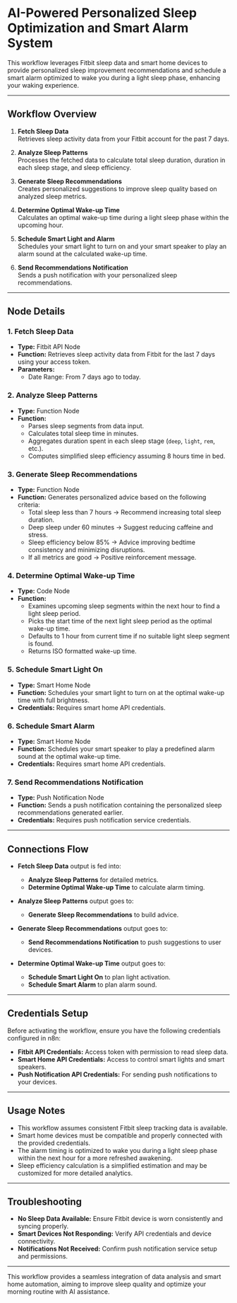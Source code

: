 # AI-Powered Personalized Sleep Optimization and Smart Alarm System

This workflow leverages Fitbit sleep data and smart home devices to provide personalized sleep improvement recommendations and schedule a smart alarm optimized to wake you during a light sleep phase, enhancing your waking experience.

---

## Workflow Overview

1. **Fetch Sleep Data**  
   Retrieves sleep activity data from your Fitbit account for the past 7 days.

2. **Analyze Sleep Patterns**  
   Processes the fetched data to calculate total sleep duration, duration in each sleep stage, and sleep efficiency.

3. **Generate Sleep Recommendations**  
   Creates personalized suggestions to improve sleep quality based on analyzed sleep metrics.

4. **Determine Optimal Wake-up Time**  
   Calculates an optimal wake-up time during a light sleep phase within the upcoming hour.

5. **Schedule Smart Light and Alarm**  
   Schedules your smart light to turn on and your smart speaker to play an alarm sound at the calculated wake-up time.

6. **Send Recommendations Notification**  
   Sends a push notification with your personalized sleep recommendations.

---

## Node Details

### 1. Fetch Sleep Data

- **Type:** Fitbit API Node  
- **Function:** Retrieves sleep activity data from Fitbit for the last 7 days using your access token.  
- **Parameters:**  
  - Date Range: From 7 days ago to today.

### 2. Analyze Sleep Patterns

- **Type:** Function Node  
- **Function:**  
  - Parses sleep segments from data input.  
  - Calculates total sleep time in minutes.  
  - Aggregates duration spent in each sleep stage (`deep`, `light`, `rem`, etc.).  
  - Computes simplified sleep efficiency assuming 8 hours time in bed.

### 3. Generate Sleep Recommendations

- **Type:** Function Node  
- **Function:** Generates personalized advice based on the following criteria:  
  - Total sleep less than 7 hours → Recommend increasing total sleep duration.  
  - Deep sleep under 60 minutes → Suggest reducing caffeine and stress.  
  - Sleep efficiency below 85% → Advice improving bedtime consistency and minimizing disruptions.  
  - If all metrics are good → Positive reinforcement message.

### 4. Determine Optimal Wake-up Time

- **Type:** Code Node  
- **Function:**  
  - Examines upcoming sleep segments within the next hour to find a light sleep period.  
  - Picks the start time of the next light sleep period as the optimal wake-up time.  
  - Defaults to 1 hour from current time if no suitable light sleep segment is found.  
  - Returns ISO formatted wake-up time.

### 5. Schedule Smart Light On

- **Type:** Smart Home Node  
- **Function:** Schedules your smart light to turn on at the optimal wake-up time with full brightness.  
- **Credentials:** Requires smart home API credentials.

### 6. Schedule Smart Alarm

- **Type:** Smart Home Node  
- **Function:** Schedules your smart speaker to play a predefined alarm sound at the optimal wake-up time.  
- **Credentials:** Requires smart home API credentials.

### 7. Send Recommendations Notification

- **Type:** Push Notification Node  
- **Function:** Sends a push notification containing the personalized sleep recommendations generated earlier.  
- **Credentials:** Requires push notification service credentials.

---

## Connections Flow

- **Fetch Sleep Data** output is fed into:
  - **Analyze Sleep Patterns** for detailed metrics.
  - **Determine Optimal Wake-up Time** to calculate alarm timing.

- **Analyze Sleep Patterns** output goes to:
  - **Generate Sleep Recommendations** to build advice.

- **Generate Sleep Recommendations** output goes to:
  - **Send Recommendations Notification** to push suggestions to user devices.

- **Determine Optimal Wake-up Time** output goes to:
  - **Schedule Smart Light On** to plan light activation.
  - **Schedule Smart Alarm** to plan alarm sound.

---

## Credentials Setup

Before activating the workflow, ensure you have the following credentials configured in n8n:

- **Fitbit API Credentials:** Access token with permission to read sleep data.
- **Smart Home API Credentials:** Access to control smart lights and smart speakers.
- **Push Notification API Credentials:** For sending push notifications to your devices.

---

## Usage Notes

- This workflow assumes consistent Fitbit sleep tracking data is available.  
- Smart home devices must be compatible and properly connected with the provided credentials.  
- The alarm timing is optimized to wake you during a light sleep phase within the next hour for a more refreshed awakening.  
- Sleep efficiency calculation is a simplified estimation and may be customized for more detailed analytics.

---

## Troubleshooting

- **No Sleep Data Available:** Ensure Fitbit device is worn consistently and syncing properly.  
- **Smart Devices Not Responding:** Verify API credentials and device connectivity.  
- **Notifications Not Received:** Confirm push notification service setup and permissions.

---

This workflow provides a seamless integration of data analysis and smart home automation, aiming to improve sleep quality and optimize your morning routine with AI assistance.